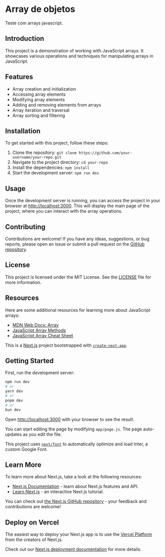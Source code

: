 # Array de objetos

Teste com arrays javascript.

## Introduction

This project is a demonstration of working with JavaScript arrays. It showcases various operations and techniques for manipulating arrays in JavaScript.

## Features

- Array creation and initialization
- Accessing array elements
- Modifying array elements
- Adding and removing elements from arrays
- Array iteration and traversal
- Array sorting and filtering

## Installation

To get started with this project, follow these steps:

1. Clone the repository: `git clone https://github.com/your-username/your-repo.git`
2. Navigate to the project directory: `cd your-repo`
3. Install the dependencies: `npm install`
4. Start the development server: `npm run dev`

## Usage

Once the development server is running, you can access the project in your browser at [http://localhost:3000](http://localhost:3000). This will display the main page of the project, where you can interact with the array operations.

## Contributing

Contributions are welcome! If you have any ideas, suggestions, or bug reports, please open an issue or submit a pull request on the [GitHub repository](https://github.com/your-username/your-repo).

## License

This project is licensed under the MIT License. See the [LICENSE](./LICENSE) file for more information.

## Resources

Here are some additional resources for learning more about JavaScript arrays:

- [MDN Web Docs: Array](https://developer.mozilla.org/en-US/docs/Web/JavaScript/Reference/Global_Objects/Array)
- [JavaScript Array Methods](https://www.w3schools.com/js/js_array_methods.asp)
- [JavaScript Array Cheat Sheet](https://devhints.io/js-array)


This is a [Next.js](https://nextjs.org/) project bootstrapped with [`create-next-app`](https://github.com/vercel/next.js/tree/canary/packages/create-next-app).

## Getting Started

First, run the development server:

```bash
npm run dev
# or
yarn dev
# or
pnpm dev
# or
bun dev
```

Open [http://localhost:3000](http://localhost:3000) with your browser to see the result.

You can start editing the page by modifying `app/page.js`. The page auto-updates as you edit the file.

This project uses [`next/font`](https://nextjs.org/docs/basic-features/font-optimization) to automatically optimize and load Inter, a custom Google Font.

## Learn More

To learn more about Next.js, take a look at the following resources:

- [Next.js Documentation](https://nextjs.org/docs) - learn about Next.js features and API.
- [Learn Next.js](https://nextjs.org/learn) - an interactive Next.js tutorial.

You can check out [the Next.js GitHub repository](https://github.com/vercel/next.js/) - your feedback and contributions are welcome!

## Deploy on Vercel

The easiest way to deploy your Next.js app is to use the [Vercel Platform](https://vercel.com/new?utm_medium=default-template&filter=next.js&utm_source=create-next-app&utm_campaign=create-next-app-readme) from the creators of Next.js.

Check out our [Next.js deployment documentation](https://nextjs.org/docs/deployment) for more details.
